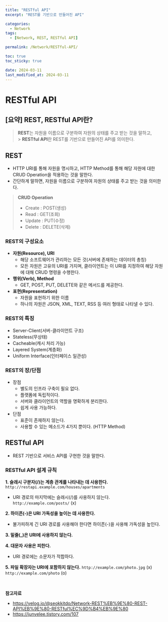 ```yaml
---
title: "RESTful API"
excerpt: "REST를 기반으로 만들어진 API"

categories:
  - Network
tags:
  - [Network, REST, RESTful API]

permalink: /Network/RESTful-API/

toc: true
toc_sticky: true

date: 2024-03-11
last_modified_at: 2024-03-11
---
```


# RESTful API

## [요약] REST, RESTful API란?

> **REST**는 자원을 이름으로 구분하여 자원의 상태를 주고 받는 것을 말하고, <br/> > **RESTful API**란 REST를 기반으로 만들어진 API를 의미한다.

## REST

- HTTP URI를 통해 자원을 명시하고, HTTP Method를 통해 해당 자원에 대한 CRUD Operation을 적용하는 것을 말한다.
- 간단하게 말하면, 자원을 이름으로 구분하여 자원의 상태를 주고 받는 것을 의미한다.

> **CRUD Operation**
>
> - Create : POST(생성)
> - Read : GET(조회)
> - Update : PUT(수정)
> - Delete : DELETE(삭제)

### REST의 구성요소

- **자원(Resource), URI**
  - 해당 소프트웨어가 관리하는 모든 것(서버에 존재하는 데이터의 총칭)
  - 모든 자원은 고유의 URI를 가지며, 클라이언트는 이 URI를 지정하여 해당 자원에 대해 CRUD 명령을 수행한다.
- **행위(Verb), Method**
  - GET, POST, PUT, DELETE와 같은 메서드를 제공한다.
- **표현(Representation)**
  - 자원을 표현하기 위한 이름
  - 하나의 자원은 JSON, XML, TEXT, RSS 등 여러 형태로 나타낼 수 있다.

### REST의 특징

- Server-Client(서버-클라이언트 구조)
- Stateless(무상태)
- Cacheable(캐시 처리 가능)
- Layered System(계층화)
- Uniform Interface(인터페이스 일관성)

### REST의 장/단점

- 장점
  - 별도의 인프라 구축이 필요 없다.
  - 플랫폼에 독립적이다.
  - 서버와 클라이언트의 역할을 명확하게 분리한다.
  - 쉽게 사용 가능하다.
- 단점
  - 표준이 존재하지 않는다.
  - 사용할 수 있는 메소드가 4가지 뿐이다. (HTTP Method)

## RESTful API

- REST 기반으로 서비스 API를 구현한 것을 말한다.

### RESTful API 설계 규칙

**1. 슬래시 구분자(/)는 계층 관계를 나타내는 데 사용한다.**
`http://restapi.example.com/houses/apartments`

- URI 경로의 마지막에는 슬래시(/)를 사용하지 않는다.
  `http://example.com/posts/` (x)

**2. 하이픈(-)은 URI 가독성을 높이는 데 사용한다.**

- 불가피하게 긴 URI 경로를 사용해야 한다면 하이픈(-)을 사용해 가독성을 높인다.

**3. 밑줄(\_)은 URI에 사용하지 않는다.**

**4. 대문자 사용은 피한다.**

- URI 경로에는 소문자가 적합하다.

**5. 파일 확장자는 URI에 포함하지 않는다.**
`http://example.com/photo.jpg` (x)
`http://example.com/photo` (o)

<br/>

**참고자료**

- https://velog.io/@seokkitdo/Network-REST%EB%9E%80-REST-API%EB%9E%80-RESTful%EC%9D%B4%EB%9E%80
- https://junvelee.tistory.com/107
